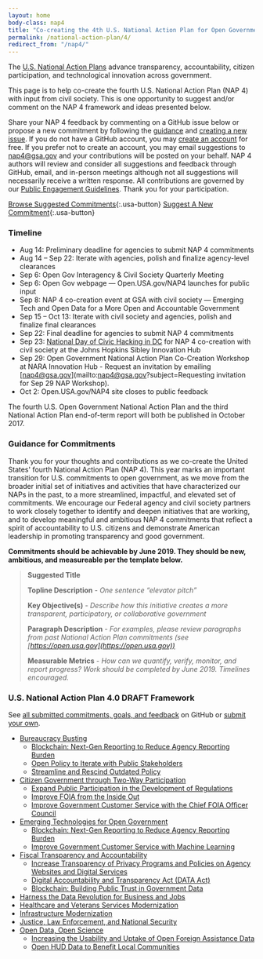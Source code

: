 ```yaml
---
layout: home
body-class: nap4
title: "Co-creating the 4th U.S. National Action Plan for Open Government"
permalink: /national-action-plan/4/
redirect_from: "/nap4/"
---
```


The [U.S. National Action Plans](https://open.usa.gov) advance transparency, accountability, citizen participation, and technological innovation across government. 

This page is to help co-create the fourth U.S. National Action Plan (NAP 4) with input from civil society. This is one opportunity to suggest and/or comment on the NAP 4 framework and ideas presented below. 

Share your NAP 4 feedback by commenting on a GitHub issue below or propose a new commitment by following the [guidance](#guidance-for-commitments) and [creating a new issue](https://github.com/GSA/participate-nap4/issues/new). If you do not have a GitHub account, you may [create an account](https://github.com/join) for free. If you prefer not to create an account, you may email suggestions to [nap4@gsa.gov](mailto:nap4@gsa.gov) and your contributions will be posted on your behalf. NAP 4 authors will review and consider all suggestions and feedback through GitHub, email, and in-person meetings although not all suggestions will necessarily receive a written response. All contributions are governed by our [Public Engagement Guidelines](/about/#public-engagement-guidelines). Thank you for your participation.

[Browse Suggested Commitments](https://github.com/GSA/participate-nap4/issues){:.usa-button} [Suggest A New Commitment](https://github.com/GSA/participate-nap4/issues/new){:.usa-button}

### Timeline

* Aug 14: Preliminary deadline for agencies to submit NAP 4 commitments
* Aug 14 – Sep 22: Iterate with agencies, polish and finalize agency-level clearances
* Sep 6: Open Gov Interagency & Civil Society Quarterly Meeting
* Sep 6: Open Gov webpage — Open.USA.gov/NAP4 launches for public input
* Sep 8: NAP 4 co-creation event at GSA with civil society — Emerging Tech and Open Data for a More Open and Accountable Government
* Sep 15 – Oct 13: Iterate with civil society and agencies, polish and finalize final clearances
* Sep 22: Final deadline for agencies to submit NAP 4 commitments
* Sep 23: [National Day of Civic Hacking in DC](https://www.data.gov/event/national-day-civic-hacking/) for NAP 4 co-creation with civil society at the Johns Hopkins Sibley Innovation Hub
* Sep 29: Open Government National Action Plan Co-Creation Workshop at NARA Innovation Hub - Request an invitation by emailing [nap4@gsa.gov](mailto:nap4@gsa.gov?subject=Requesting invitation for Sep 29 NAP Workshop).
* Oct 2: Open.USA.gov/NAP4 site closes to public feedback

The fourth U.S. Open Government National Action Plan and the third National Action Plan end-of-term report will both be published in October 2017.

### Guidance for Commitments
Thank you for your thoughts and contributions as we co-create the United States' fourth National Action Plan (NAP 4). This year marks an important transition for U.S. commitments to open government, as we move from the broader initial set of initiatives and activities that have characterized our NAPs in the past, to a more streamlined, impactful, and elevated set of commitments. We encourage our Federal agency and civil society partners to work closely together to identify and deepen initiatives that are working, and to develop meaningful and ambitious NAP 4 commitments that reflect a spirit of accountability to U.S. citizens and demonstrate American leadership in promoting transparency and good government.

**Commitments should be achievable by June 2019. They should be new, ambitious, and measureable per the template below.**

> **Suggested Title**
> 
> **Topline Description** - *One sentence “elevator pitch”*
> 
> **Key Objective(s)** - *Describe how this initiative creates a more transparent, participatory, or collaborative government*
> 
> **Paragraph Description** - *For examples, please review paragraphs from past National Action Plan commitments (see [https://open.usa.gov](https://open.usa.gov))*
> 
> **Measurable Metrics** - *How can we quantify, verify, monitor, and report progress? Work should be completed by June 2019. Timelines encouraged.* 

### U.S. National Action Plan 4.0 DRAFT Framework

See [all submitted commitments, goals, and feedback](https://github.com/GSA/participate-nap4/issues) on GitHub or [submit your own](https://github.com/GSA/participate-nap4/issues/new).

* [Bureaucracy Busting](https://github.com/GSA/participate-nap4/issues/4)
    * [Blockchain: Next-Gen Reporting to Reduce Agency Reporting Burden](https://github.com/GSA/participate-nap4/issues/10)
    * [Open Policy to Iterate with Public Stakeholders](https://github.com/GSA/participate-nap4/issues/2)
    * [Streamline and Rescind Outdated Policy](https://github.com/GSA/participate-nap4/issues/3)
* [Citizen Government through Two-Way Participation](https://github.com/GSA/participate-nap4/issues/5)
    * [Expand Public Participation in the Development of Regulations](https://github.com/GSA/participate-nap4/issues/6)
    * [Improve FOIA from the Inside Out](https://github.com/GSA/participate-nap4/issues/7)
    * [Improve Government Customer Service with the Chief FOIA Officer Council](https://github.com/GSA/participate-nap4/issues/8)
* [Emerging Technologies for Open Government](https://github.com/GSA/participate-nap4/issues/9)
    * [Blockchain: Next-Gen Reporting to Reduce Agency Reporting Burden](https://github.com/GSA/participate-nap4/issues/10)
    * [Improve Government Customer Service with Machine Learning](https://github.com/GSA/participate-nap4/issues/11)
* [Fiscal Transparency and Accountability](https://github.com/GSA/participate-nap4/issues/12)
    * [Increase Transparency of Privacy Programs and Policies on Agency Websites and Digital Services](https://github.com/GSA/participate-nap4/issues/13)
    * [Digital Accountability and Transparency Act (DATA Act)](https://github.com/GSA/participate-nap4/issues/14)
    * [Blockchain: Building Public Trust in Government Data](https://github.com/GSA/participate-nap4/issues/15)
* [Harness the Data Revolution for Business and Jobs](https://github.com/GSA/participate-nap4/issues/16)
* [Healthcare and Veterans Services Modernization](https://github.com/GSA/participate-nap4/issues/17)
* [Infrastructure Modernization](https://github.com/GSA/participate-nap4/issues/18)
* [Justice, Law Enforcement, and National Security](https://github.com/GSA/participate-nap4/issues/19)
* [Open Data, Open Science](https://github.com/GSA/participate-nap4/issues/20)
    * [Increasing the Usability and Uptake of Open Foreign Assistance Data](https://github.com/GSA/participate-nap4/issues/21)
    * [Open HUD Data to Benefit Local Communities](https://github.com/GSA/participate-nap4/issues/22)